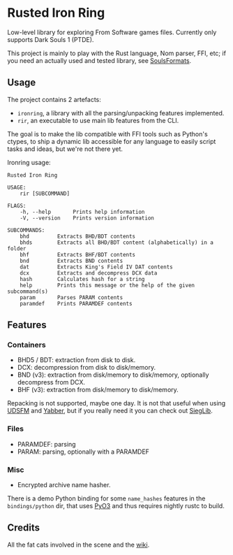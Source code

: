 Rusted Iron Ring
================

Low-level library for exploring From Software games files. Currently only
supports Dark Souls 1 (PTDE).

This project is mainly to play with the Rust language, Nom parser, FFI, etc; if
you need an actually used and tested library, see [SoulsFormats][soulsformats].

[soulsformats]: https://github.com/JKAnderson/SoulsFormats



Usage
-----

The project contains 2 artefacts:

- `ironring`, a library with all the parsing/unpacking features implemented.
- `rir`, an executable to use main lib features from the CLI.

The goal is to make the lib compatible with FFI tools such as Python's ctypes,
to ship a dynamic lib accessible for any language to easily script tasks and
ideas, but we're not there yet.

Ironring usage:

```
Rusted Iron Ring

USAGE:
    rir [SUBCOMMAND]

FLAGS:
    -h, --help       Prints help information
    -V, --version    Prints version information

SUBCOMMANDS:
    bhd         Extracts BHD/BDT contents
    bhds        Extracts all BHD/BDT content (alphabetically) in a folder
    bhf         Extracts BHF/BDT contents
    bnd         Extracts BND contents
    dat         Extracts King's Field IV DAT contents
    dcx         Extracts and decompress DCX data
    hash        Calculates hash for a string
    help        Prints this message or the help of the given subcommand(s)
    param       Parses PARAM contents
    paramdef    Prints PARAMDEF contents
```



Features
--------

### Containers

- BHD5 / BDT: extraction from disk to disk.
- DCX: decompression from disk to disk/memory.
- BND (v3): extraction from disk/memory to disk/memory, optionally decompress
    from DCX.
- BHF (v3): extraction from disk/memory to disk/memory.

Repacking is not supported, maybe one day. It is not that useful when using
[UDSFM][udsfm] and [Yabber][yabber], but if you really need it you can check out
[SiegLib][sieglib].

[udsfm]: https://github.com/HotPocketRemix/UnpackDarkSoulsForModding
[yabber]: https://github.com/JKAnderson/Yabber
[sieglib]: https://github.com/Dece/DarkSoulsDev/tree/master/Programs/SiegLib

### Files

- PARAMDEF: parsing
- PARAM: parsing, optionally with a PARAMDEF

### Misc

- Encrypted archive name hasher.

There is a demo Python binding for some `name_hashes` features in the
`bindings/python` dir, that uses [PyO3][pyo3] and thus requires nightly rustc to
build.

[pyo3]: https://pyo3.rs/



Credits
-------

All the fat cats involved in the scene and the [wiki][smwiki].

[smwiki]: http://soulsmodding.wikidot.com/
